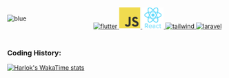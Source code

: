 #

<div style="display: flex; justify-content: start; align-items: center;">

<a href="https://www.youtube.com/embed/pZuv1yRz0Ek?autoplay=1&start=74&end=78&modestbranding=1&showinfo=0&mute=0&fs=0&controls=0&disablekb=1&cc_load_policy=1&iv_load_policy=3&playsinline=1&color=white" target="_blank" rel="noopener noreferrer">
  <img 
    align="right"
    src="https://github.com/user-attachments/assets/85e898ef-21c2-43d9-9659-794da64ece0e" 
    alt="blue" 
    style="width: 200px; height: auto;" 
  />
</a>

<p align="left"> 
  <a href="https://flutter.dev" target="_blank" rel="noreferrer"> <img src="https://www.vectorlogo.zone/logos/flutterio/flutterio-icon.svg" alt="flutter" width="50" height="50"/> </a> 
  <a href="https://developer.mozilla.org/en-US/docs/Web/JavaScript" target="_blank" rel="noreferrer"> <img src="https://raw.githubusercontent.com/devicons/devicon/master/icons/javascript/javascript-original.svg" alt="javascript" width="50" height="50"/> </a>
  <a href="https://reactjs.org/" target="_blank" rel="noreferrer"> <img src="https://raw.githubusercontent.com/devicons/devicon/master/icons/react/react-original-wordmark.svg" alt="react" width="50" height="50"/> </a> 
  <a href="https://tailwindcss.com/" target="_blank" rel="noreferrer"> <img src="https://www.vectorlogo.zone/logos/tailwindcss/tailwindcss-icon.svg" alt="tailwind" width="50" height="50"/> </a> 
  <a href="https://laravel.com/" target="_blank" rel="noreferrer"> <img src="https://www.vectorlogo.zone/logos/laravel/laravel-icon.svg" alt="laravel" width="50" height="50"/> </a>
</p>


</div>



##
<div align="left">
<h3>Coding History:</h3>

[![Harlok's WakaTime stats](https://github-readme-stats.vercel.app/api/wakatime?username=awlternative&layout=compact)](https://wakatime.com/@awlternative)


</div>

##
